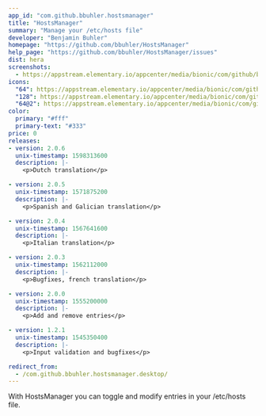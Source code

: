 ```yaml
---
app_id: "com.github.bbuhler.hostsmanager"
title: "HostsManager"
summary: "Manage your /etc/hosts file"
developer: "Benjamin Buhler"
homepage: "https://github.com/bbuhler/HostsManager"
help_page: "https://github.com/bbuhler/HostsManager/issues"
dist: hera
screenshots:
  - https://appstream.elementary.io/appcenter/media/bionic/com/github/bbuhler.hostsmanager/4655ACD6715D6255F75FAE34763D410E/screenshots/image-1_orig.png
icons:
  "64": https://appstream.elementary.io/appcenter/media/bionic/com/github/bbuhler.hostsmanager/4655ACD6715D6255F75FAE34763D410E/icons/64x64/com.github.bbuhler.hostsmanager_com.github.bbuhler.hostsmanager.png
  "128": https://appstream.elementary.io/appcenter/media/bionic/com/github/bbuhler.hostsmanager/4655ACD6715D6255F75FAE34763D410E/icons/128x128/com.github.bbuhler.hostsmanager_com.github.bbuhler.hostsmanager.png
  "64@2": https://appstream.elementary.io/appcenter/media/bionic/com/github/bbuhler.hostsmanager/4655ACD6715D6255F75FAE34763D410E/icons/64x64@2/com.github.bbuhler.hostsmanager_com.github.bbuhler.hostsmanager.png
color:
  primary: "#fff"
  primary-text: "#333"
price: 0
releases:
- version: 2.0.6
  unix-timestamp: 1598313600
  description: |-
    <p>Dutch translation</p>

- version: 2.0.5
  unix-timestamp: 1571875200
  description: |-
    <p>Spanish and Galician translation</p>

- version: 2.0.4
  unix-timestamp: 1567641600
  description: |-
    <p>Italian translation</p>

- version: 2.0.3
  unix-timestamp: 1562112000
  description: |-
    <p>Bugfixes, french translation</p>

- version: 2.0.0
  unix-timestamp: 1555200000
  description: |-
    <p>Add and remove entries</p>

- version: 1.2.1
  unix-timestamp: 1545350400
  description: |-
    <p>Input validation and bugfixes</p>

redirect_from:
  - /com.github.bbuhler.hostsmanager.desktop/
---
```

<p>With HostsManager you can toggle and modify entries in your /etc/hosts file.</p>
